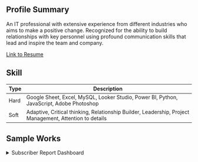 
## Profile Summary

An IT professional with extensive experience from different industries who aims to make a positive change.
Recognized for the ability to build relationships with key personnel using profound communication skills that lead and inspire the team and company.

[Link to Resume](https://drive.google.com/file/d/1nwgmD_oLFdUNI-lavPyt5yMc-PU3tIyr/view?usp=sharing)

## Skill
| Type | Description |
| ---      | ---       |
| Hard  | Google Sheet, Excel, MySQL, Looker Studio, Power BI, Python, JavaScript, Adobe Photoshop  |
| Soft  | Adaptive, Critical thinking, Relationship Builder, Leadership, Project Management, Attention to details  |

## Sample Works

<details>
  <summary>Subscriber Report Dashboard</summary>
  ### Overview
  [Link Here](https://lookerstudio.google.com/reporting/c085222c-25ec-4874-aa92-b92bcbaa3f00/page/GKZWD)
  <picture>
    <img alt="Subscriber Report" src="assets/images/subscriber-report.PNG" width=800>
  </picture>

</details>


